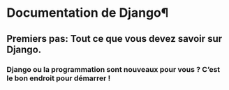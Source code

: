 # Documentation de Django¶
## Premiers pas: Tout ce que vous devez savoir sur Django.
### Django ou la programmation sont nouveaux pour vous ? C’est le bon endroit pour démarrer !
